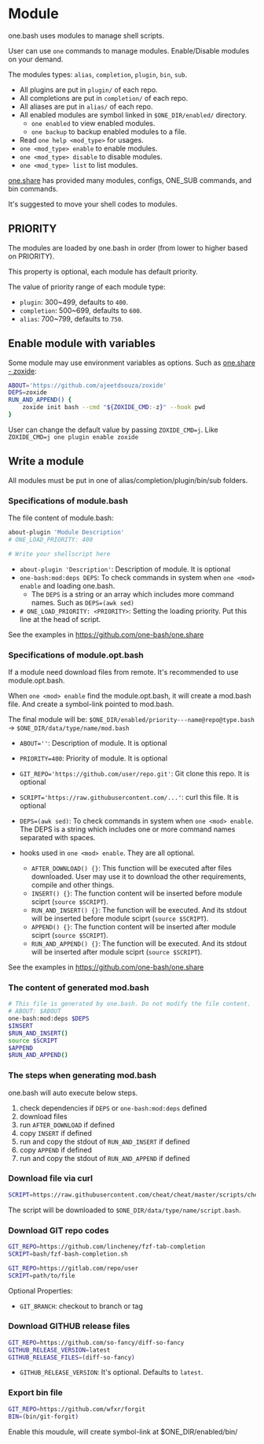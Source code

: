 # Module

one.bash uses modules to manage shell scripts.

User can use `one` commands to manage modules. Enable/Disable modules on your demand.

The modules types: `alias`, `completion`, `plugin`, `bin`, `sub`.

- All plugins are put in `plugin/` of each repo.
- All completions are put in `completion/` of each repo.
- All aliases are put in `alias/` of each repo.
- All enabled modules are symbol linked in `$ONE_DIR/enabled/` directory.
  - `one enabled` to view enabled modules.
  - `one backup` to backup enabled modules to a file.
- Read `one help <mod_type>` for usages.
- `one <mod_type> enable` to enable modules.
- `one <mod_type> disable` to disable modules.
- `one <mod_type> list` to list modules.

[one.share][] has provided many modules, configs, ONE_SUB commands, and bin commands.

It's suggested to move your shell codes to modules.

## PRIORITY

The modules are loaded by one.bash in order (from lower to higher based on PRIORITY).

This property is optional, each module has default priority.

The value of priority range of each module type:

- `plugin`: 300~499, defaults to `400`.
- `completion`: 500~699, defaults to `600`.
- `alias`: 700~799, defaults to `750`.

## Enable module with variables

Some module may use environment variables as options. Such as [one.share - zoxide](https://github.com/one-bash/one.share/blob/master/plugin/zoxide.opt.bash):

```sh
ABOUT='https://github.com/ajeetdsouza/zoxide'
DEPS=zoxide
RUN_AND_APPEND() {
	zoxide init bash --cmd "${ZOXIDE_CMD:-z}" --hook pwd
}
```

User can change the default value by passing `ZOXIDE_CMD=j`. Like `ZOXIDE_CMD=j one plugin enable zoxide`

## Write a module

All modules must be put in one of alias/completion/plugin/bin/sub folders.

### Specifications of module.bash

The file content of module.bash:

```sh
about-plugin 'Module Description'
# ONE_LOAD_PRIORITY: 400

# Write your shellscript here
```

- `about-plugin 'Description'`: Description of module. It is optional
- `one-bash:mod:deps DEPS`: To check commands in system when `one <mod> enable` and loading one.bash.
  - The `DEPS` is a string or an array which includes more command names. Such as `DEPS=(awk sed)`
- `# ONE_LOAD_PRIORITY: <PRIORITY>`: Setting the loading priority. Put this line at the head of script.

See the examples in https://github.com/one-bash/one.share

### Specifications of module.opt.bash

If a module need download files from remote. It's recommended to use module.opt.bash.

When `one <mod> enable` find the module.opt.bash, it will create a mod.bash file.
And create a symbol-link pointed to mod.bash.

The final module will be: `$ONE_DIR/enabled/priority---name@repo@type.bash` -> `$ONE_DIR/data/type/name/mod.bash`

- `ABOUT=''`: Description of module. It is optional
- `PRIORITY=400`: Priority of module. It is optional
- `GIT_REPO='https://github.com/user/repo.git'`: Git clone this repo. It is optional
- `SCRIPT='https://raw.githubusercontent.com/...'`: curl this file. It is optional
- `DEPS=(awk sed)`: To check commands in system when `one <mod> enable`. The DEPS is a string which includes one or more command names separated with spaces.

- hooks used in `one <mod> enable`. They are all optional.
  - `AFTER_DOWNLOAD() {}`: This function will be executed after files downloaded. User may use it to download the other requirements, compile and other things.
  - `INSERT() {}`: The function content will be inserted before module sciprt (`source $SCRIPT`).
  - `RUN_AND_INSERT() {}`: The function will be executed. And its stdout will be inserted before module sciprt (`source $SCRIPT`).
  - `APPEND() {}`: The function content will be inserted after module sciprt (`source $SCRIPT`).
  - `RUN_AND_APPEND() {}`: The function will be executed. And its stdout will be inserted after module sciprt (`source $SCRIPT`).

See the examples in https://github.com/one-bash/one.share

### The content of generated mod.bash

```sh
# This file is generated by one.bash. Do not modify the file content.
# ABOUT: $ABOUT
one-bash:mod:deps $DEPS
$INSERT
$RUN_AND_INSERT()
source $SCRIPT
$APPEND
$RUN_AND_APPEND()
```

### The steps when generating mod.bash

one.bash will auto execute below steps.

1. check dependencies if `DEPS` or `one-bash:mod:deps` defined
2. download files
3. run `AFTER_DOWNLOAD` if defined
4. copy `INSERT` if defined
5. run and copy the stdout of `RUN_AND_INSERT` if defined
6. copy `APPEND` if defined
7. run and copy the stdout of `RUN_AND_APPEND` if defined

### Download file via curl

```sh
SCRIPT=https://raw.githubusercontent.com/cheat/cheat/master/scripts/cheat.bash
```

The script will be downloaded to `$ONE_DIR/data/type/name/script.bash`.

### Download GIT repo codes

```sh
GIT_REPO=https://github.com/lincheney/fzf-tab-completion
SCRIPT=bash/fzf-bash-completion.sh
```

```sh
GIT_REPO=https://gitlab.com/repo/user
SCRIPT=path/to/file
```

Optional Properties:

- `GIT_BRANCH`: checkout to branch or tag

### Download GITHUB release files

```sh
GIT_REPO=https://github.com/so-fancy/diff-so-fancy
GITHUB_RELEASE_VERSION=latest
GITHUB_RELEASE_FILES=(diff-so-fancy)
```

- `GITHUB_RELEASE_VERSION`: It's optional. Defaults to `latest`.

### Export bin file

```sh
GIT_REPO=https://github.com/wfxr/forgit
BIN=(bin/git-forgit)
```

Enable this moudule, will create symbol-link at $ONE_DIR/enabled/bin/


<!-- links -->

[one.share]: https://github.com/one-bash/one.share
